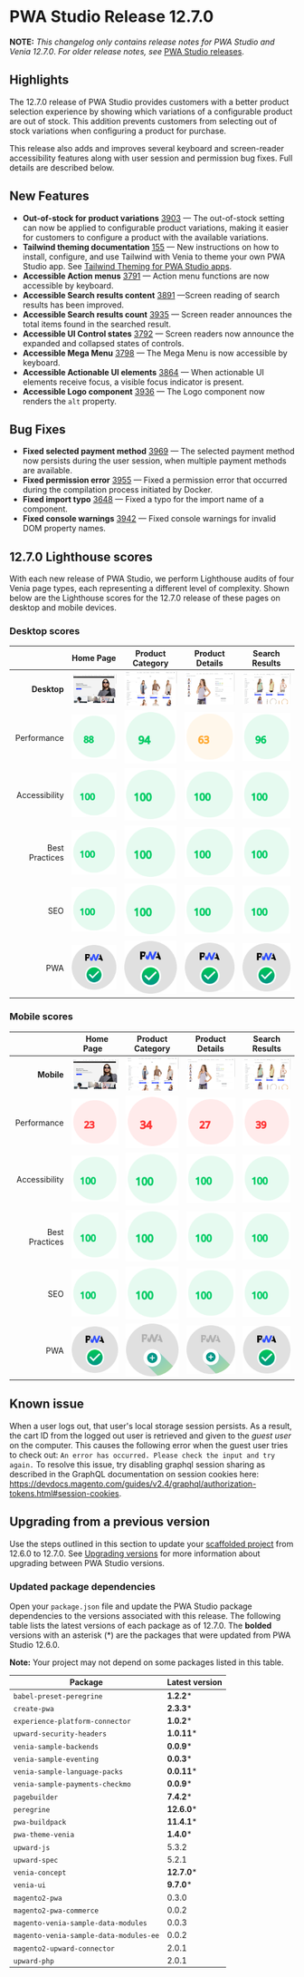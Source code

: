 # PWA Studio Release 12.7.0

**NOTE:**
_This changelog only contains release notes for PWA Studio and Venia 12.7.0_.
_For older release notes, see_ [PWA Studio releases][].

## Highlights

The 12.7.0 release of PWA Studio provides customers with a better product selection experience by showing which variations of a configurable product are out of stock. This addition prevents customers from selecting out of stock variations when configuring a product for purchase.

This release also adds and improves several keyboard and screen-reader accessibility features along with user session and permission bug fixes. Full details are described below.

## New Features

- **Out-of-stock for product variations** [3903][] — The out-of-stock setting can now be applied to configurable product variations, making it easier for customers to configure a product with the available variations.
- **Tailwind theming documentation** [155][] — New instructions on how to install, configure, and use Tailwind with Venia to theme your own PWA Studio app. See [Tailwind Theming for PWA Studio apps](https://developer.adobe.com/commerce/pwa-studio/guides/theming/).
- **Accessible Action menus** [3791][] — Action menu functions are now accessible by keyboard.
- **Accessible Search results content** [3891][] —Screen reading of search results has been improved.
- **Accessible Search results count** [3935][] — Screen reader announces the total items found in the searched result.
- **Accessible UI Control states** [3792][] — Screen readers now announce the expanded and collapsed states of controls.
- **Accessible Mega Menu** [3798][] — The Mega Menu is now accessible by keyboard.
- **Accessible Actionable UI elements** [3864][] — When actionable UI elements receive focus, a visible focus indicator is present.
- **Accessible Logo component** [3936][] — The Logo component now renders the `alt` property.

## Bug Fixes

- **Fixed selected payment method** [3969][] — The selected payment method now persists during the user session, when multiple payment methods are available.
- **Fixed permission error** [3955][] — Fixed a permission error that occurred during the compilation process initiated by Docker.
- **Fixed import typo** [3648][] — Fixed a typo for the import name of a component.
- **Fixed console warnings** [3942][] — Fixed console warnings for invalid DOM property names.

## 12.7.0 Lighthouse scores

With each new release of PWA Studio, we perform Lighthouse audits of four Venia page types, each representing a different level of complexity. Shown below are the Lighthouse scores for the 12.7.0 release of these pages on desktop and mobile devices.

### Desktop scores

|               | Home Page | Product Category | Product Details | Search Results |
| ------------: | :---------------: | :---------------: | :---------------: | :---------------: |
| **Desktop** | ![](images/venia_page_home.png) | ![](images/venia_page_category.png) | ![](images/venia_page_details.png) | ![](images/venia_page_search.png) |
| Performance | ![](images/score_88.svg) | ![](images/score_94.svg) | ![](images/score_63.svg) | ![](images/score_96.svg) |
| Accessibility | ![](images/score_100.svg) | ![](images/score_100.svg) | ![](images/score_100.svg) | ![](images/score_100.svg) | ![](images/score_100.svg) |
| Best Practices | ![](images/score_100.svg) | ![](images/score_100.svg) | ![](images/score_100.svg) | ![](images/score_100.svg) | ![](images/score_100.svg) |
| SEO | ![](images/score_100.svg) | ![](images/score_100.svg) | ![](images/score_100.svg) | ![](images/score_100.svg) | ![](images/score_100.svg) |
| PWA | ![](images/pwa_perfect.svg) | ![](images/pwa_perfect.svg) | ![](images/pwa_perfect.svg) | ![](images/pwa_perfect.svg) | ![](images/pwa_perfect.svg) |

### Mobile scores

|               | &nbsp;&nbsp;Home Page&nbsp;&nbsp; | Product Category | Product Details | Search Results |
| ------------: | :---------------: | :---------------: | :---------------: | :---------------: |
| **Mobile** | ![](images/venia_page_home.png) | ![](images/venia_page_category.png) | ![](images/venia_page_details.png) | ![](images/venia_page_search.png) |
| Performance | ![](images/score_23.svg) | ![](images/score_34.svg) | ![](images/score_27.svg) | ![](images/score_39.svg) |
| Accessibility | ![](images/score_100.svg) | ![](images/score_100.svg) | ![](images/score_100.svg) | ![](images/score_100.svg) |
| Best Practices | ![](images/score_100.svg) | ![](images/score_100.svg) | ![](images/score_100.svg) | ![](images/score_100.svg) |
| SEO | ![](images/score_100.svg) | ![](images/score_100.svg) | ![](images/score_100.svg) | ![](images/score_100.svg) |
| PWA | ![](images/pwa_perfect.svg) | ![](images/pwa_imperfect.svg) | ![](images/pwa_imperfect.svg) | ![](images/pwa_perfect.svg) |

## Known issue

When a user logs out, that user's local storage session persists. As a result, the cart ID from the logged out user is retrieved and given to the _guest user_ on the computer. This causes the following error when the guest user tries to check out: `An error has occurred. Please check the input and try again.` To resolve this issue, try disabling graphql session sharing as described in the GraphQL documentation on session cookies here: https://devdocs.magento.com/guides/v2.4/graphql/authorization-tokens.html#session-cookies.

## Upgrading from a previous version

Use the steps outlined in this section to update your [scaffolded project][] from 12.6.0 to 12.7.0.
See [Upgrading versions][] for more information about upgrading between PWA Studio versions.

[scaffolded project]: https://developer.adobe.com/commerce/pwa-studio/tutorials/
[upgrading versions]: https://developer.adobe.com/commerce/pwa-studio/guides/upgrading-versions/

### Updated package dependencies

Open your `package.json` file and update the PWA Studio package dependencies to the versions associated with this release.
The following table lists the latest versions of each package as of 12.7.0. The **bolded** versions with an asterisk (*) are the packages that were updated from PWA Studio 12.6.0.

**Note:**
Your project may not depend on some packages listed in this table.

| Package                             | Latest version |
|-------------------------------------|----------------|
| `babel-preset-peregrine`            | **1.2.2***      |
| `create-pwa`                        | **2.3.3***      |
| `experience-platform-connector`     | **1.0.2***      |
| `upward-security-headers`           | **1.0.11***     |
| `venia-sample-backends`             | **0.0.9***      |
| `venia-sample-eventing`             | **0.0.3***      |
| `venia-sample-language-packs`       | **0.0.11***     |
| `venia-sample-payments-checkmo`     | **0.0.9***      |
| `pagebuilder`                       | **7.4.2***      |
| `peregrine`                         | **12.6.0***     |
| `pwa-buildpack`                     | **11.4.1***     |
| `pwa-theme-venia`                   | **1.4.0***      |
| `upward-js`                         | 5.3.2      |
| `upward-spec`                       | 5.2.1      |
| `venia-concept`                     | **12.7.0***     |
| `venia-ui`                          | **9.7.0***      |
| `magento2-pwa`                      | 0.3.0      |
| `magento2-pwa-commerce`             | 0.0.2      |
| `magento-venia-sample-data-modules` | 0.0.3      |
| `magento-venia-sample-data-modules-ee`| 0.0.2    |
| `magento2-upward-connector`         | 2.0.1      |
| `upward-php`                        | 2.0.1      |

[PWA Studio releases]: https://github.com/magento/pwa-studio/releases
[155]: https://github.com/AdobeDocs/commerce-pwa-studio/pull/155
[3791]: https://github.com/magento/pwa-studio/pull/3791
[3903]: https://github.com/magento/pwa-studio/pull/3903
[3798]: https://github.com/magento/pwa-studio/pull/3798
[3792]: https://github.com/magento/pwa-studio/pull/3792
[3891]: https://github.com/magento/pwa-studio/pull/3891
[3864]: https://github.com/magento/pwa-studio/pull/3864
[3935]: https://github.com/magento/pwa-studio/pull/3935
[3942]: https://github.com/magento/pwa-studio/pull/3942
[3648]: https://github.com/magento/pwa-studio/pull/3648
[3955]: https://github.com/magento/pwa-studio/pull/3955
[3969]: https://github.com/magento/pwa-studio/pull/3969
[3936]: https://github.com/magento/pwa-studio/pull/3936

